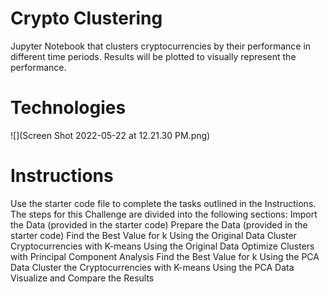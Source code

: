 # Crypto Clustering
Jupyter Notebook that clusters cryptocurrencies by their performance in different time periods.  Results will be plotted to visually represent the performance.

# Technologies
![](Screen Shot 2022-05-22 at 12.21.30 PM.png)

# Instructions
Use the starter code file to complete the tasks outlined in the Instructions. The steps for this Challenge are divided into the following sections:
Import the Data (provided in the starter code)
Prepare the Data (provided in the starter code)
Find the Best Value for k Using the Original Data
Cluster Cryptocurrencies with K-means Using the Original Data
Optimize Clusters with Principal Component Analysis
Find the Best Value for k Using the PCA Data
Cluster the Cryptocurrencies with K-means Using the PCA Data
Visualize and Compare the Results


